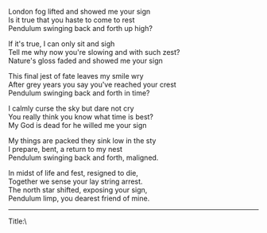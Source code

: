 London fog lifted and showed me your sign\
Is it true that you haste to come to rest\
Pendulum swinging back and forth up high?

If it's true, I can only sit and sigh\
Tell me why now you're slowing and with such zest?\
Nature's gloss faded and showed me your sign

This final jest of fate leaves my smile wry\
After grey years you say you've reached your crest\
Pendulum swinging back and forth in time?

I calmly curse the sky but dare not cry\
You really think you know what time is best?\
My God is dead for he willed me your sign

My things are packed they sink low in the sty\
I prepare, bent, a return to my nest\
Pendulum swinging back and forth, maligned.

In midst of life and fest, resigned to die,\
Together we sense your lay string arrest.\
The north star shifted, exposing your sign,\
Pendulum limp, you dearest friend of mine.

-----

Title:\
